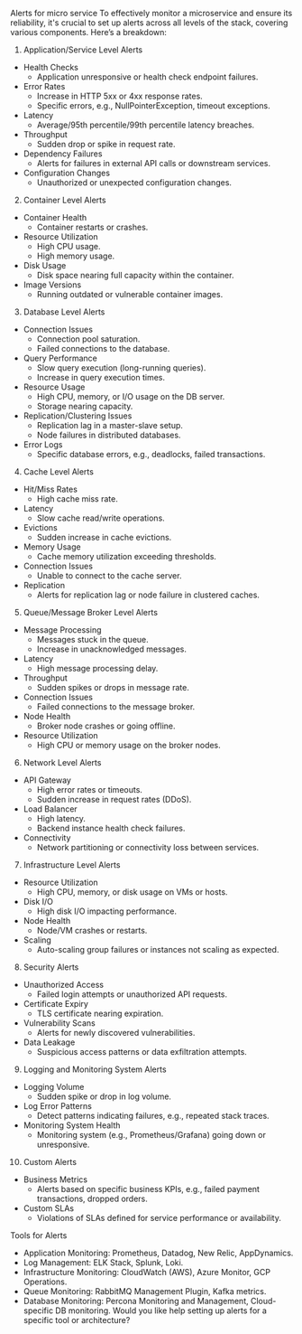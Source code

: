 Alerts for micro service
To effectively monitor a microservice and ensure its reliability, it's crucial to set up alerts across all levels of the stack, covering various components. Here’s a breakdown:

1. Application/Service Level Alerts
* Health Checks
    * Application unresponsive or health check endpoint failures.
* Error Rates
    * Increase in HTTP 5xx or 4xx response rates.
    * Specific errors, e.g., NullPointerException, timeout exceptions.
* Latency
    * Average/95th percentile/99th percentile latency breaches.
* Throughput
    * Sudden drop or spike in request rate.
* Dependency Failures
    * Alerts for failures in external API calls or downstream services.
* Configuration Changes
    * Unauthorized or unexpected configuration changes.

2. Container Level Alerts
* Container Health
    * Container restarts or crashes.
* Resource Utilization
    * High CPU usage.
    * High memory usage.
* Disk Usage
    * Disk space nearing full capacity within the container.
* Image Versions
    * Running outdated or vulnerable container images.

3. Database Level Alerts
* Connection Issues
    * Connection pool saturation.
    * Failed connections to the database.
* Query Performance
    * Slow query execution (long-running queries).
    * Increase in query execution times.
* Resource Usage
    * High CPU, memory, or I/O usage on the DB server.
    * Storage nearing capacity.
* Replication/Clustering Issues
    * Replication lag in a master-slave setup.
    * Node failures in distributed databases.
* Error Logs
    * Specific database errors, e.g., deadlocks, failed transactions.

4. Cache Level Alerts
* Hit/Miss Rates
    * High cache miss rate.
* Latency
    * Slow cache read/write operations.
* Evictions
    * Sudden increase in cache evictions.
* Memory Usage
    * Cache memory utilization exceeding thresholds.
* Connection Issues
    * Unable to connect to the cache server.
* Replication
    * Alerts for replication lag or node failure in clustered caches.

5. Queue/Message Broker Level Alerts
* Message Processing
    * Messages stuck in the queue.
    * Increase in unacknowledged messages.
* Latency
    * High message processing delay.
* Throughput
    * Sudden spikes or drops in message rate.
* Connection Issues
    * Failed connections to the message broker.
* Node Health
    * Broker node crashes or going offline.
* Resource Utilization
    * High CPU or memory usage on the broker nodes.

6. Network Level Alerts
* API Gateway
    * High error rates or timeouts.
    * Sudden increase in request rates (DDoS).
* Load Balancer
    * High latency.
    * Backend instance health check failures.
* Connectivity
    * Network partitioning or connectivity loss between services.

7. Infrastructure Level Alerts
* Resource Utilization
    * High CPU, memory, or disk usage on VMs or hosts.
* Disk I/O
    * High disk I/O impacting performance.
* Node Health
    * Node/VM crashes or restarts.
* Scaling
    * Auto-scaling group failures or instances not scaling as expected.

8. Security Alerts
* Unauthorized Access
    * Failed login attempts or unauthorized API requests.
* Certificate Expiry
    * TLS certificate nearing expiration.
* Vulnerability Scans
    * Alerts for newly discovered vulnerabilities.
* Data Leakage
    * Suspicious access patterns or data exfiltration attempts.

9. Logging and Monitoring System Alerts
* Logging Volume
    * Sudden spike or drop in log volume.
* Log Error Patterns
    * Detect patterns indicating failures, e.g., repeated stack traces.
* Monitoring System Health
    * Monitoring system (e.g., Prometheus/Grafana) going down or unresponsive.

10. Custom Alerts
* Business Metrics
    * Alerts based on specific business KPIs, e.g., failed payment transactions, dropped orders.
* Custom SLAs
    * Violations of SLAs defined for service performance or availability.

Tools for Alerts
* Application Monitoring: Prometheus, Datadog, New Relic, AppDynamics.
* Log Management: ELK Stack, Splunk, Loki.
* Infrastructure Monitoring: CloudWatch (AWS), Azure Monitor, GCP Operations.
* Queue Monitoring: RabbitMQ Management Plugin, Kafka metrics.
* Database Monitoring: Percona Monitoring and Management, Cloud-specific DB monitoring.
Would you like help setting up alerts for a specific tool or architecture?
